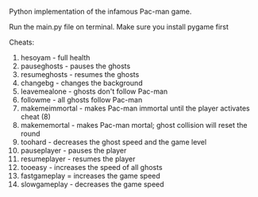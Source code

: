 Python implementation of the infamous Pac-man game.

Run the main.py file on terminal. Make sure you install pygame first

Cheats:

1) hesoyam 	      - full health
2) pauseghosts    - pauses the ghosts
3) resumeghosts	  - resumes the ghosts
4) changebg	      - changes the background
5) leavemealone	  - ghosts don't follow Pac-man
6) followme	      - all ghosts follow Pac-man
7) makemeimmortal - makes Pac-man immortal until the player activates cheat (8)
8) makememortal	  - makes Pac-man mortal; ghost collision will reset the round
9) toohard        - decreases the ghost speed and the game level
10) pauseplayer   - pauses the player
11) resumeplayer  - resumes the player
12) tooeasy    - increases the speed of all ghosts
13) fastgameplay  = increases the game speed
14) slowgameplay  - decreases the game speed
